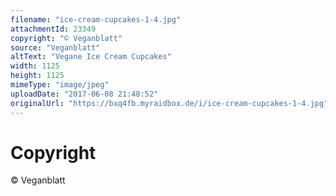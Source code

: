 ```yaml
---
filename: "ice-cream-cupcakes-1-4.jpg"
attachmentId: 23349
copyright: "© Veganblatt"
source: "Veganblatt"
altText: "Vegane Ice Cream Cupcakes"
width: 1125
height: 1125
mimeType: "image/jpeg"
uploadDate: "2017-06-08 21:48:52"
originalUrl: "https://bxq4fb.myraidbox.de/i/ice-cream-cupcakes-1-4.jpg"
---
```


# Copyright

© Veganblatt
